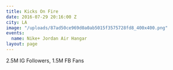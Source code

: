 ```yaml
---
title: Kicks On Fire
date: 2016-07-29 20:16:00 Z
city: LA
image: "/uploads/87ad50ce969d0a0ab5015f3575728fd8_400x400.png"
events:
  name: Nike+ Jordan Air Hangar
layout: page
---
```


2.5M IG Followers, 1.5M FB Fans